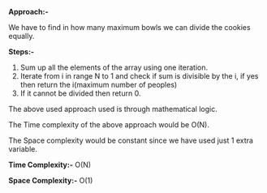 **Approach:-**

We have to find in how many maximum bowls we can divide the cookies equally.

**Steps:-**
1. Sum up all the elements of the array using one iteration.
2. Iterate from i in range N to 1 and check if sum is divisible by the i, if yes then return the i(maximum number of peoples) 
3. If it cannot be divided then return 0.

The above used approach used is through mathematical logic.

The Time complexity of the above approach would be O(N).

The Space complexity would be constant since we have used just 1 extra variable.

**Time Complexity:-** O(N)

**Space Complexity:-** O(1)